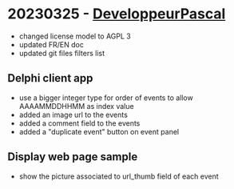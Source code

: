 # 20230325 - [DeveloppeurPascal](https://github.com/DeveloppeurPascal)

* changed license model to AGPL 3
* updated FR/EN doc
* updated git files filters list

## Delphi client app

* use a bigger integer type for order of events to allow AAAAMMDDHHMM as index value
* added an image url to the events
* added a comment field to the events
* added a "duplicate event" button on event panel

## Display web page sample

* show the picture associated to url_thumb field of each event
